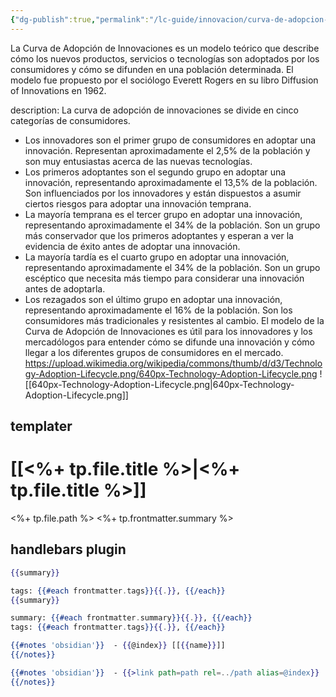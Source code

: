 ```yaml
---
{"dg-publish":true,"permalink":"/lc-guide/innovacion/curva-de-adopcion-de-las-innovaciones/","noteIcon":""}
---
```


La Curva de Adopción de Innovaciones es un modelo teórico que describe cómo los nuevos productos, servicios o tecnologías son adoptados por los consumidores y cómo se difunden en una población determinada. El modelo fue propuesto por el sociólogo Everett Rogers en su libro Diffusion of Innovations en 1962.

description:
La curva de adopción de innovaciones se divide en cinco categorías de consumidores.
-   Los innovadores son el primer grupo de consumidores en adoptar una innovación. Representan aproximadamente el 2,5% de la población y son muy entusiastas acerca de las nuevas tecnologías.
-   Los primeros adoptantes son el segundo grupo en adoptar una innovación, representando aproximadamente el 13,5% de la población. Son influenciados por los innovadores y están dispuestos a asumir ciertos riesgos para adoptar una innovación temprana.
-   La mayoría temprana es el tercer grupo en adoptar una innovación, representando aproximadamente el 34% de la población. Son un grupo más conservador que los primeros adoptantes y esperan a ver la evidencia de éxito antes de adoptar una innovación.
-   La mayoría tardía es el cuarto grupo en adoptar una innovación, representando aproximadamente el 34% de la población. Son un grupo escéptico que necesita más tiempo para considerar una innovación antes de adoptarla.
-   Los rezagados son el último grupo en adoptar una innovación, representando aproximadamente el 16% de la población. Son los consumidores más tradicionales y resistentes al cambio.
El modelo de la Curva de Adopción de Innovaciones es útil para los innovadores y los mercadólogos para entender cómo se difunde una innovación y cómo llegar a los diferentes grupos de consumidores en el mercado.
https://upload.wikimedia.org/wikipedia/commons/thumb/d/d3/Technology-Adoption-Lifecycle.png/640px-Technology-Adoption-Lifecycle.png
![[640px-Technology-Adoption-Lifecycle.png\|640px-Technology-Adoption-Lifecycle.png]]

## templater
# [[<%+ tp.file.title %>\|<%+ tp.file.title %>]]
<%+ tp.file.path %>
<%+ tp.frontmatter.summary %>

## handlebars plugin
```handlebars
{{summary}}
```
```handlebars
tags: {{#each frontmatter.tags}}{{.}}, {{/each}}
{{summary}}
```
```handlebars
summary: {{#each frontmatter.summary}}{{.}}, {{/each}}
tags: {{#each frontmatter.tags}}{{.}}, {{/each}}
```


```handlebars
{{#notes 'obsidian'}}  - {{@index}} [[{{name}}]]
{{/notes}}
```

```handlebars
{{#notes 'obsidian'}}  - {{>link path=path rel=../path alias=@index}}
{{/notes}}
```
